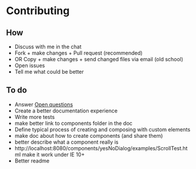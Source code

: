 # Contributing

## How

 * Discuss with me in the chat
 * Fork + make changes + Pull request (recommended)
 * OR Copy + make changes + send changed files via email (old school)
 * Open issues
 * Tell me what could be better
 
## To do

 * Answer [Open questions](openquestions.md)
 * Create a better documentation experience
 * Write more tests
 * make better link to components folder in the doc
 * Define typical process of creating and composing with custom elements
 * make doc about how to create components (and share them)
 * better describe what a component really is
 * http://localhost:8080/components/yesNoDialog/examples/ScrollTest.html make it work under IE 10+
 * Better readme
 

 